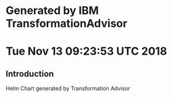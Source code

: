# Generated by IBM TransformationAdvisor
# Tue Nov 13 09:23:53 UTC 2018
## Introduction

Helm Chart generated by Transformation Advisor
